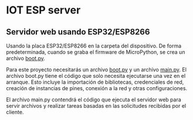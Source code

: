 # IOT ESP server

## Servidor web usando ESP32/ESP8266

Usando la placa ESP32/ESP8266 en la carpeta del dispositivo. De forma predeterminada, cuando se graba el firmware de MicroPython,  se crea un archivo [boot.py](https://github.com/ericksc/esp_wifi_server/blob/main/boot.py).

Para este proyecto necesitarás un archivo [boot.py](https://github.com/ericksc/esp_wifi_server/blob/main/boot.py) y un archivo [main.py](https://github.com/ericksc/esp_wifi_server/blob/main/main.py). El  archivo boot.py tiene el código que solo necesita ejecutarse una vez en el arranque. Esto incluye la importación de bibliotecas, credenciales de red, creación de instancias de pines, conexión a la red y otras configuraciones.

El archivo main.py contendrá el código que ejecuta el servidor web para servir archivos y realizar tareas basadas en las solicitudes recibidas por el cliente.
